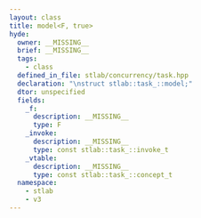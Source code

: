 ```yaml
---
layout: class
title: model<F, true>
hyde:
  owner: __MISSING__
  brief: __MISSING__
  tags:
    - class
  defined_in_file: stlab/concurrency/task.hpp
  declaration: "\nstruct stlab::task_::model;"
  dtor: unspecified
  fields:
    _f:
      description: __MISSING__
      type: F
    _invoke:
      description: __MISSING__
      type: const stlab::task_::invoke_t
    _vtable:
      description: __MISSING__
      type: const stlab::task_::concept_t
  namespace:
    - stlab
    - v3
---
```

